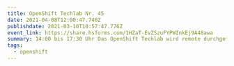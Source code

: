 ```yaml
---
title: OpenShift Techlab Nr. 45
date: 2021-04-08T12:00:47.740Z
publishdate: 2021-03-10T10:57:47.776Z
event_link: https://share.hsforms.com/1HZaT-EvZSzuFYPWInkEj9A48awa
summary: 14:00 bis 17:30 Uhr Das OpenShift Techlab wird remote durchgeführt.
tags:
  - openshift
---
```

